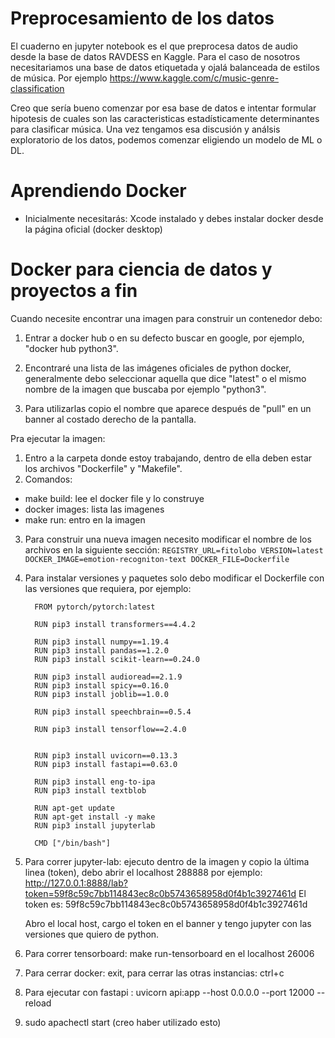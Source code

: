 # Preprocesamiento de los datos
El cuaderno en jupyter notebook es el que preprocesa datos de audio desde la base de datos RAVDESS en Kaggle. Para el caso de nosotros necesitariamos una base de datos etiquetada y ojalá balanceada de estilos de música. Por ejemplo https://www.kaggle.com/c/music-genre-classification

Creo que sería bueno comenzar por esa base de datos e intentar formular hipotesis de cuales son las caracteristicas estadísticamente determinantes para clasificar música. Una vez tengamos esa discusión y análsis exploratorio de los datos, podemos comenzar eligiendo un modelo de ML o DL. 


# Aprendiendo Docker
- Inicialmente necesitarás: Xcode instalado y debes instalar docker desde la página oficial (docker desktop)

# Docker para ciencia de datos y proyectos a fin

Cuando necesite encontrar una imagen para construir un contenedor debo:

1) Entrar a docker hub o en su defecto buscar en google, por ejemplo, "docker hub python3".

2) Encontraré una lista de las imágenes oficiales de python docker, generalmente debo seleccionar
aquella que dice "latest" o el mismo nombre de la imagen que buscaba por ejemplo "python3".

3) Para utilizarlas copio el nombre que aparece después de "pull" en un banner al costado derecho de la pantalla.

Pra ejecutar la imagen:
1) Entro a la carpeta donde estoy trabajando, dentro de ella deben estar los archivos "Dockerfile" y "Makefile".
2) Comandos:
  - make build: lee el docker file y lo construye
  - docker images: lista las imagenes
  - make run: entro en la imagen
3) Para construir una nueva imagen necesito modificar el nombre de los archivos en la siguiente sección:
            ```
              REGISTRY_URL=fitolobo
              VERSION=latest
              DOCKER_IMAGE=emotion-recogniton-text
              DOCKER_FILE=Dockerfile
            ```
4) Para instalar versiones y paquetes solo debo modificar el Dockerfile con las versiones que requiera, por ejemplo:
      ```
        FROM pytorch/pytorch:latest

        RUN pip3 install transformers==4.4.2

        RUN pip3 install numpy==1.19.4
        RUN pip3 install pandas==1.2.0
        RUN pip3 install scikit-learn==0.24.0

        RUN pip3 install audioread==2.1.9
        RUN pip3 install spicy==0.16.0
        RUN pip3 install joblib==1.0.0

        RUN pip3 install speechbrain==0.5.4

        RUN pip3 install tensorflow==2.4.0


        RUN pip3 install uvicorn==0.13.3
        RUN pip3 install fastapi==0.63.0

        RUN pip3 install eng-to-ipa
        RUN pip3 install textblob

        RUN apt-get update
        RUN apt-get install -y make
        RUN pip3 install jupyterlab

        CMD ["/bin/bash"]
      ```
5) Para correr jupyter-lab: ejecuto dentro de la imagen y copio la última linea (token), debo abrir el localhost 288888
   por ejemplo:
    http://127.0.0.1:8888/lab?token=59f8c59c7bb114843ec8c0b5743658958d0f4b1c3927461d
    El token es: 59f8c59c7bb114843ec8c0b5743658958d0f4b1c3927461d
    
    Abro el local host, cargo el token en el banner y tengo jupyter con las versiones que quiero de python. 
6) Para correr tensorboard: make run-tensorboard 
    en el localhost 26006
    
7) Para cerrar docker: exit, para cerrar las otras instancias: ctrl+c
8) Para ejecutar con fastapi : uvicorn api:app --host 0.0.0.0 --port 12000 --reload
9) sudo apachectl start (creo haber utilizado esto)
